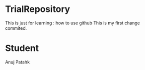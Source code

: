 # TrialRepository
This is just for learning : how to use github
This is my first change commited.

# Student
Anuj Patahk

